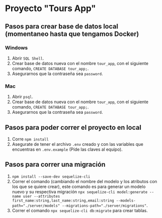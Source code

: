# Proyecto "Tours App"

## Pasos para crear base de datos local (momentaneo hasta que tengamos Docker)

### Windows
1. Abrir `SQL Shell`. 
2. Crear base de datos nueva con el nombre `tour_app`, con el siguiente comando, `CREATE DATABASE tour_app;`. 
3. Asegurarnos que la contraseña sea `password`. 
### Mac
1. Abrir `psql`. 
2. Crear base de datos nueva con el nombre `tour_app`, con el siguiente comando, `CREATE DATABASE tour_app;`. 
3. Asegurarnos que la contraseña sea `password`. 
## Pasos para poder correr el proyecto en local 

1. Corre `npm install`
2. Asegurate de tener el archivo `.env` creado y con las variables que encuentras en `.env.example` (Píde las claves al equipo).


## Pasos para correr una migración
1. `npm install --save-dev sequelize-cli`
2. Correr el comando (cambiando el nombre del modelo y los atributos con los que se quiere crear), este comando es para generar un modelo nuevo y su respectiva migración `npx sequelize-cli model:generate --name user --attributes first_name:string,last_name:string,email:string --models-path="./server/models" --migrations-path="./server/migrations"`. 
3. Correr el comando `npx sequelize-cli db:migrate` para crear tablas. 
